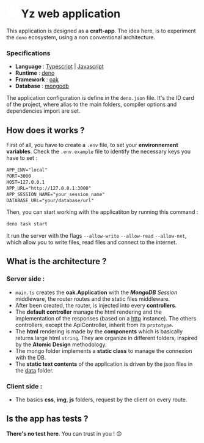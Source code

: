 # ![favicon](./public/img/favicon.svg) Yz web application
This application is designed as a **craft-app**. The idea here, is to experiment the `deno` ecosystem, using a non conventional architecture.

### Specifications
* **Language** : [Typescript](https://www.typescriptlang.org/) | [Javascript](https://tc39.es/ecma262/)
* **Runtime** : [deno](https://deno.com/)
* **Framework** : [oak](https://deno.land/x/oak@v12.6.1)
* **Database** : [mongodb](https://www.mongodb.com/)

The application configuration is define in the `deno.json` file. It's the ID card of the project, where alias to the main folders, compiler options and dependencies import are set.


## How does it works ?
First of all, you have to create a `.env` file, to set your **environnement variables**. Check the `.env.example` file to identify the necessary keys you have to set :

```
APP_ENV="local"
PORT=3000
HOST=127.0.0.1
APP_URL="http://127.0.0.1:3000"
APP_SESSION_NAME="your_session_name"
DATABASE_URL="your/database/url"
```
Then, you can start working with the applicatiton by running this command :

```sh
deno task start
```
It run the server with the flags `--allow-write` `--allow-read` `--allow-net`, which allow you to write files, read files and connect to the internet.

## What is the architecture ?
### Server side :
* `main.ts` creates the **oak.Application** with the **_MongoDB_** _Session_ middleware, the router routes and the static files middleware.
* After been created, the router, is injected into every **controllers**.
* The **default controller** manage the html rendering and the implementation of the responses (based on a [http](./server/utils/http.ts) instance). The others controllers, except the ApiController, inherit from its `prototype`.
* The **html** rendering is made by the **components** which is basically returns large html `string`. They are organize in different folders, inspired by the **Atomic Design** methodology.
* The mongo folder implements a **static class** to manage the connexion with the DB.
* The **static text contents** of the application is driven by the json files in the [data](./server/data/) folder.

### Client side :
* The basics **css**, **img**, **js** folders, request by the client on every route.


## Is the app has tests ?
**There's no test here**. You can trust in you ! 😊